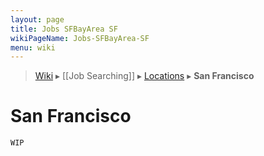 ```yaml
---
layout: page
title: Jobs SFBayArea SF
wikiPageName: Jobs-SFBayArea-SF
menu: wiki
---
```


> [Wiki](Home) ▸ [[Job Searching]] ▸ [Locations](Jobs-Locations) ▸ **San Francisco**

# San Francisco

`WIP`

